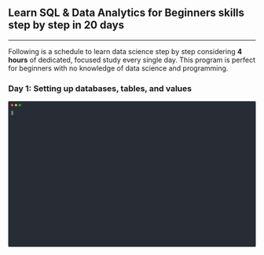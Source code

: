 ## Learn SQL & Data Analytics for Beginners skills step by step in 20 days
------------------------------------------------------

Following is a schedule to learn data science step by step considering **4 hours** of dedicated, focused study every single day. This program is perfect for beginners with no knowledge of data science and programming.

### Day 1: Setting up databases, tables, and values

![Example](./shell/Day1.svg)
